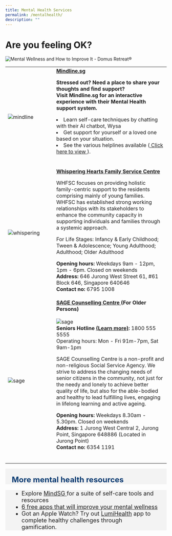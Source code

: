 ```yaml
---
title: Mental Health Services
permalink: /mentalhealth/
description: ""
---
```

# Are you feeling OK?


![Mental Wellness and How to Improve It - Domus Retreat®](https://domusretreat.com/wp-content/uploads/mental-wellness.png)


<p>
	
<table style="width:100%">
  <tbody><tr>
		
</tr><tr>
    <td style="width:30%">
      <img alt="mindline" src="https://www.mindline.sg/assets/img/wysaLogo.svg">
    </td>	
    <td style="width:70%">
			<b>	<a target="_blank" href="https://www.mindline.sg/home"> Mindline.sg </a></b>
   <p>
			<b>Stressed out? Need a place to share your thoughts and find support? <br> Visit Mindline.sg for an interactive experience with their Mental Health support system. </b>
&nbsp;&nbsp;</p><li>Learn self-care techniques by chatting with their AI chatbot, Wysa  
&nbsp;&nbsp;</li><li>Get support for yourself or a loved one based on your situation.  
&nbsp;&nbsp;</li><li>See the various helplines available (<a target="_blank" href="https://www.mindline.sg/get-help"> Click here to view </a>).  
			 <br>
	<br><p></p><p></p></li></td>
</tr>
		<tr>
    <td style="width:30%">
      <img alt="whispering" src="https://viriya.org.sg/wp-content/uploads/2017/07/WHFSC-YEC-2018-Group-e1560440356492.jpg">
    </td>	
    <td style="width:70%">
      			<b>	<a target="_blank" href="https://viriya.org.sg/our-services/family-services/whispering-hearts-family-service-centre/">Whispering Hearts Family Service Centre </a></b><br>
   <p>WHFSC focuses on providing holistic family-centric support to the residents comprising mainly of young families. WHFSC has established strong working relationships with its stakeholders to enhance the community capacity in supporting individuals and families through a systemic approach. </p><p> For Life Stages: Infancy &amp; Early Childhood; Tween &amp; Adolescence; Young Adulthood; Adulthood; Older Adulthood
			</p><p>
			<b> Opening hours: </b> Weekdays 9am - 12pm, 1pm - 6pm. Closed on weekends <br>
			<b> Address:</b> 646 Jurong West Street 61, #61 Block 646, Singapore 640646 <br>
			<b> Contact no: </b> 6795 1008 <br>
			</p></td></tr><tr>
    <td style="width:30%">
      <img alt="sage" src="https://www.sagecc.org.sg/static/media/logo-dark.3dd116e1.png">
    </td>	
    <td style="width:70%">
      			<b>	<a target="_blank" href="https://www.sagecc.org.sg/">SAGE Counselling Centre </a> (For Older Persons)</b><br><br>
			<img alt="sage" src="https://www.sagecc.org.sg/static/media/SHL.de7bd148.png">
			<br><b>Seniors Hotline <a target="_blank" href="https://www.sagecc.org.sg/#/ourWork">(Learn more)</a>:</b> 1800 555 5555 <br> Operating hours: Mon - Fri 91m-7pm, Sat 9am-1pm
		 <p>SAGE Counselling Centre is a non-profit and non-religious Social Service Agency. We strive to address the changing needs of senior citizens in the community, not just for the needy and lonely to achieve better quality of life, but also for the able-bodied and healthy to lead fulfilling lives, engaging in lifelong learning and active ageing.
			</p><p>
			<b> Opening hours: </b> Weekdays 8.30am - 5.30pm. Closed on weekends <br>
			<b> Address:</b> 1 Jurong West Central 2, Jurong Point, Singapore 648886 (Located in Jurong Point) <br>
			<b> Contact no: </b> 6354 1191 <br>
    <br></p></td>
  </tr></tbody></table></p><p></p><p></p>
	
	


<div class="row" style="font-size:24px; font-weight: 700; color: #063970; background-color: #f3f3f3; padding: 20px 0px 0px 20px;"> More mental health resources  </div>
<div class="row" style="font-size:18px ;background-color: #f3f3f3; padding: 0px 25px 0px 20px;">
	<ul>
		<li>Explore <a target="_blank" href="https://www.healthhub.sg/programmes/186/MindSG/Discover">MindSG </a> for a suite of self-care tools and resources
		</li><li><a href="https://youthopia.sg/read/six-free-apps-that-will-improve-your-mental-wellness/">6 free apps that will improve your mental wellness</a></li>
		<li>Got an Apple Watch? Try out <a href="https://www.imh.com.sg/CHAT/Get-Help/webCHAT/Pages/default.aspx"> LumiHealth</a> app to complete healthy challenges through gamification. </li>
	</ul>
</div>